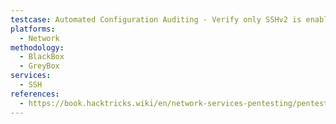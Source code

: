 ```yaml
---
testcase: Automated Configuration Auditing - Verify only SSHv2 is enabled (SSH1: disabled in audit output)
platforms: 
  - Network
methodology: 
  - BlackBox
  - GreyBox
services:
  - SSH
references:
  - https://book.hacktricks.wiki/en/network-services-pentesting/pentesting-ssh.html
---
```

